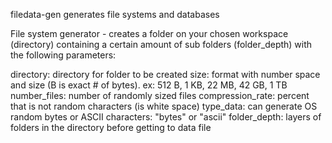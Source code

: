 filedata-gen
generates file systems and databases

File system generator - creates a folder on your chosen workspace (directory) containing a certain amount of sub folders (folder_depth) with the following parameters:

directory:        directory for folder to be created
size:             format with number space and size (B is exact # of bytes). ex: 512 B, 1 KB, 22 MB, 42 GB, 1 TB
number_files:     number of randomly sized files
compression_rate: percent that is not random characters (is white space)
type_data:        can generate OS random bytes or ASCII characters: "bytes" or "ascii"
folder_depth:     layers of folders in the directory before getting to data file


